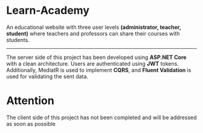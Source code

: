 <h1>Learn-Academy</h1>
<p>An educational website with three user levels <b>(administrator, teacher, student)</b> where teachers and professors can share their courses with students.</p>
<hr>
<p>The server side of this project has been developed using <b>ASP.NET Core</b> with a clean architecture. Users are authenticated using <b>JWT</b> tokens. Additionally, MediatR is used to implement <b>CQRS</b>, and <b>Fluent Validation</b> is used for validating the sent data.</p>

<h1>Attention</h1>
<p>The client side of this project has not been completed and will be addressed as soon as possible</p>

